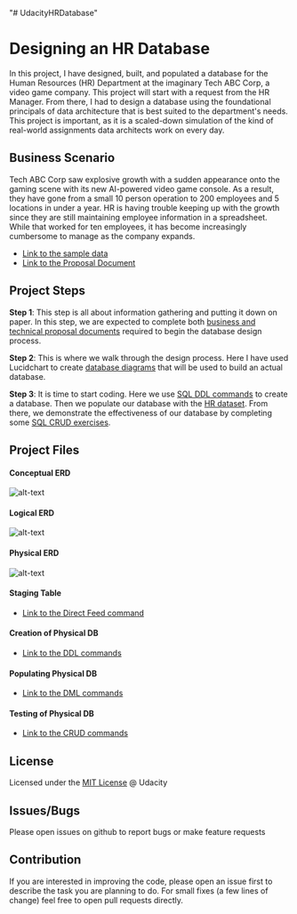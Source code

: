 "# UdacityHRDatabase" 
# Designing an HR Database

In this project, I have designed, built, and populated a database for the Human Resources (HR) Department at the imaginary Tech ABC Corp, a video game company. This project will start with a request from the HR Manager. From there, I had to design a database using the foundational principals of data architecture that is best suited to the department's needs. This project is important, as it is a scaled-down simulation of the kind of real-world assignments data architects work on every day.

## Business Scenario
Tech ABC Corp saw explosive growth with a sudden appearance onto the gaming scene with its new AI-powered video game console. As a result, they have gone from a small 10 person operation to 200 employees and 5 locations in under a year. HR is having trouble keeping up with the growth since they are still maintaining employee information in a spreadsheet. While that worked for ten employees, it has become increasingly cumbersome to manage as the company expands.

* [Link to the sample data](./Data/hr-dataset.xlsx)
* [Link to the Proposal Document](./Docs/Proposal%20Document.pdf)

## Project Steps

__Step 1__: This step is all about information gathering and putting it down on paper. In this step, we are expected to complete both [business and technical proposal documents](./Docs/HR%20Database%20Proposal.pdf) required to begin the database design process. 

__Step 2__: This is where we walk through the design process. Here I have used Lucidchart to create [database diagrams](./HR_ERD) that will be used to build an actual database.

__Step 3__: It is time to start coding. Here we use [SQL DDL commands](./SQL_Code/DDL_Code.sql) to create a database. Then we populate our database with the [HR dataset](./SQL_Code/DML_Code.sql). From there, we demonstrate the effectiveness of our database by completing some [SQL CRUD exercises](./SQL_Code/CRUD_Code.sql).

## Project Files

#### Conceptual ERD
![alt-text](./HR_ERD/Conceptual_ERD.png)

#### Logical ERD
![alt-text](./HR_ERD/Logical_ERD.png)

#### Physical ERD
![alt-text](./HR_ERD/Physical_ERD.png)


#### Staging Table
* [Link to the Direct Feed command](./SQL_Code/direct_feed.sql)

#### Creation of Physical DB
* [Link to the DDL commands](./SQL_Code/DDL_Code.sql)

#### Populating Physical DB
* [Link to the DML commands](./SQL_Code/DML_Code.sql)

#### Testing of Physical DB
* [Link to the CRUD commands](./SQL_Code/CRUD_Code.sql)


## License
Licensed under the [MIT License](./LICENSE) @ Udacity

## Issues/Bugs
Please open issues on github to report bugs or make feature requests

## Contribution
If you are interested in improving the code, please open an issue first to describe the task you are planning to do. For small fixes (a few lines of change) feel free to open pull requests directly.